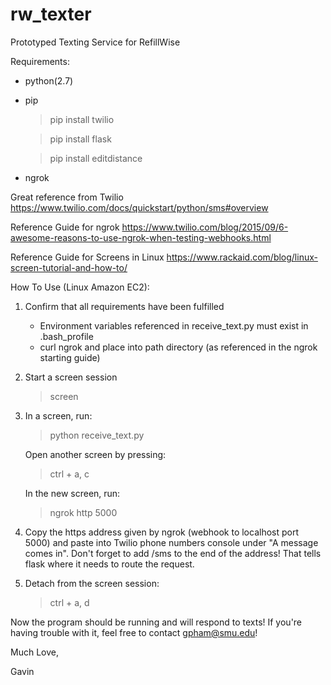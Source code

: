 # rw_texter
Prototyped Texting Service for RefillWise

Requirements:
  - python(2.7)
  - pip
      > pip install twilio

      > pip install flask
      
      > pip install editdistance
        
  - ngrok

Great reference from Twilio
  https://www.twilio.com/docs/quickstart/python/sms#overview
  
Reference Guide for ngrok
  https://www.twilio.com/blog/2015/09/6-awesome-reasons-to-use-ngrok-when-testing-webhooks.html
  
Reference Guide for Screens in Linux
  https://www.rackaid.com/blog/linux-screen-tutorial-and-how-to/

How To Use (Linux Amazon EC2):

1. Confirm that all requirements have been fulfilled
    - Environment variables referenced in receive_text.py must exist in .bash_profile
    - curl ngrok and place into path directory (as referenced in the ngrok starting guide)

2. Start a screen session 
    > screen

2. In a screen, run: 
    > python receive_text.py  
    
   Open another screen by pressing: 
    > ctrl + a, c
    
   In the new screen, run:
    > ngrok http 5000
    
3. Copy the https address given by ngrok (webhook to localhost port 5000) and paste into Twilio phone numbers console under "A message comes in". Don't forget to add /sms to the end of the address! That tells flask where it needs to route the request.

4. Detach from the screen session: 
    > ctrl + a, d

Now the program should be running and will respond to texts! If you're having trouble with it, feel free to contact gpham@smu.edu!

Much Love,

Gavin
